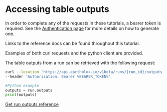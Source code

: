  # Accessing table outputs 

 In order to complete any of the requests in these tutorials, a bearer token is required. See the [Authentication page](../README%20Authentication.md) for more details on how to generate one. 

Links to the reference docs can be found throughout this tutorial. 

Examples of both curl requests and the python client are provided. 

The table outputs from a run can be retrieved with the following request:

```bash 
curl --location 'https://api.earthblox.io/v1beta/runs/{run_id}/outputs' \
--header 'Authorization: Bearer %BEARER_TOKEN%'
```

```python
#Python example
outputs = run.outputs
print(outputs)
```

[Get run outputs reference](https://api.earthblox.io/docs#/runs/get_run_outputs_api_alpha_runs__run_id__outputs_get)

